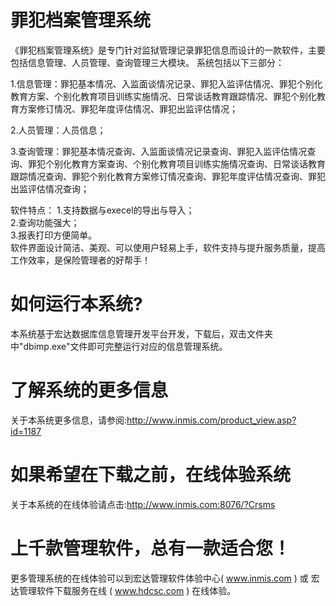 # 罪犯档案管理系统

《罪犯档案管理系统》是专门针对监狱管理记录罪犯信息而设计的一款软件，主要包括信息管理、人员管理、查询管理三大模块。
系统包括以下三部分：

1.信息管理：罪犯基本情况、入监面谈情况记录、罪犯入监评估情况、罪犯个别化教育方案、个别化教育项目训练实施情况、日常谈话教育跟踪情况、罪犯个别化教育方案修订情况、罪犯年度评估情况、罪犯出监评估情况；

2.人员管理：人员信息；

3.查询管理：罪犯基本情况查询、入监面谈情况记录查询、罪犯入监评估情况查询、罪犯个别化教育方案查询、个别化教育项目训练实施情况查询、日常谈话教育跟踪情况查询、罪犯个别化教育方案修订情况查询、罪犯年度评估情况查询、罪犯出监评估情况查询；

 软件特点：
    1.支持数据与execel的导出与导入；  
    2.查询功能强大；  
    3.报表打印方便简单。  
软件界面设计简洁、美观、可以使用户轻易上手，软件支持与提升服务质量，提高工作效率，是保险管理者的好帮手！  

# 如何运行本系统?

本系统基于宏达数据库信息管理开发平台开发，下载后，双击文件夹中"dbimp.exe"文件即可完整运行对应的信息管理系统。

# 了解系统的更多信息

关于本系统更多信息，请参阅:http://www.inmis.com/product_view.asp?id=1187

# 如果希望在下载之前，在线体验系统

关于本系统的在线体验请点击:http://www.inmis.com:8076/?Crsms

# 上千款管理软件，总有一款适合您！

更多管理系统的在线体验可以到宏达管理软件体验中心( www.inmis.com ) 或 宏达管理软件下载服务在线 ( www.hdcsc.com ) 在线体验。

